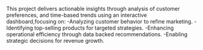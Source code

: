 This project delivers actionable insights through analysis of customer preferences, and time-based trends using an interactive dashboard,focusing on:
-Analyzing customer behavior to refine marketing.
-Identifying top-selling products for targeted strategies.
-Enhancing operational efficiency through data backed recommendations.
-Enabling strategic decisions for revenue growth.

